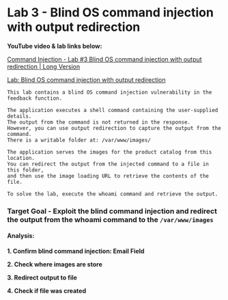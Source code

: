 # Lab 3 - Blind OS command injection with output redirection

**YouTube video & lab links below:**

[Command Injection - Lab #3 Blind OS command injection with output redirection | Long Version](https://youtu.be/Gf2_UWsYrpM?list=PLuyTk2_mYISK9ywsFZZOT1LuO3Eb7Wq5q)

[Lab: Blind OS command injection with output redirection](https://portswigger.net/web-security/os-command-injection/lab-blind-output-redirection)

```
This lab contains a blind OS command injection vulnerability in the feedback function.

The application executes a shell command containing the user-supplied details. 
The output from the command is not returned in the response. 
However, you can use output redirection to capture the output from the command. 
There is a writable folder at: /var/www/images/

The application serves the images for the product catalog from this location. 
You can redirect the output from the injected command to a file in this folder, 
and then use the image loading URL to retrieve the contents of the file.

To solve the lab, execute the whoami command and retrieve the output.
```

### Target Goal - Exploit the blind command injection and redirect the output from the whoami command to the `/var/www/images`


#### Analysis:

**1. Confirm blind command injection: Email Field**

**2. Check where images are store**

**3. Redirect output to file**

**4. Check if file was created**

 
